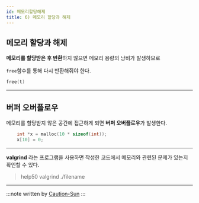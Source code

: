 ```yaml
---
id: 메모리할당해제
title: 6) 메모리 할당과 해제
---
```


## 메모리 할당과 해제

**메모리를 할당받은 후 반환**하지 않으면 메모리 용량의 낭비가 발생하므로

`free`함수를 통해 다시 반환해줘야 한다.

```c
free(t)
```

---

## 버퍼 오버플로우

메모리를 할당받지 않은 공간에 접근하게 되면 **버퍼 오버플로우**가 발생한다.

```c
    int *x = malloc(10 * sizeof(int));
    x[10] = 0;
```

---

**valgrind** 라는 프로그램을 사용하면 작성한 코드에서 메모리와 관련된 문제가 있는지 확인할 수 있다.

>help50 valgrind ./filename 

---



:::note
written by [Caution-Sun](https://github.com/Caution-Sun)
:::
